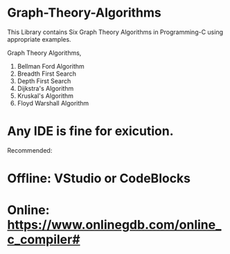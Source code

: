 # Graph-Theory-Algorithms
This Library contains Six Graph Theory Algorithms in Programming-C using appropriate examples.

Graph Theory Algorithms,

1. Bellman Ford Algorithm
2. Breadth First Search
3. Depth First Search
4. Dijkstra's Algorithm
5. Kruskal's Algorithm
6. Floyd Warshall Algorithm

# Any IDE is fine for exicution.

Recommended:

# Offline: VStudio or CodeBlocks

# Online: https://www.onlinegdb.com/online_c_compiler#
 
